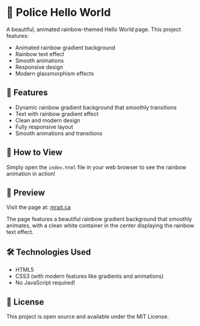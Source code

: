 # 👮 Police Hello World

A beautiful, animated rainbow-themed Hello World page. This project features:

- Animated rainbow gradient background
- Rainbow text effect
- Smooth animations
- Responsive design
- Modern glassmorphism effects

## 🎨 Features

- Dynamic rainbow gradient background that smoothly transitions
- Text with rainbow gradient effect
- Clean and modern design
- Fully responsive layout
- Smooth animations and transitions

## 🚀 How to View

Simply open the `index.html` file in your web browser to see the rainbow animation in action!

## 💫 Preview

Visit the page at: [mrait.ca](https://mrait.ca)

The page features a beautiful rainbow gradient background that smoothly animates, with a clean white container in the center displaying the rainbow text effect.

## 🛠️ Technologies Used

- HTML5
- CSS3 (with modern features like gradients and animations)
- No JavaScript required!

## 📝 License

This project is open source and available under the MIT License. 